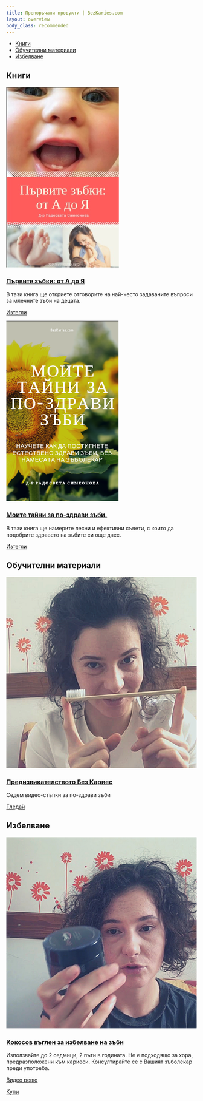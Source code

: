 ```yaml
---
title: Препоръчани продукти | BezKaries.com
layout: overview
body_class: recommended
---
```


<div class="product-nav">
  <ul class="nav-flex">
    <li><a href="#books">Книги</a></li>
    <li><a href="#education">Обучителни материали</a></li>
    <li><a href="#whitening">Избелване</a></li>
    <!--
    <li><a href="#toothpastes">Четки за зъби</a></li>
    <li><a href="#toothbrushes">Пасти за зъби</a></li>
    //-->
  </ul>
</div>

<div class="product-container">
  <h2><a id="books"></a>Книги</h2>
  <div class="product-item">
    <div class="image-wrapper"><a href="/books/DrR.Simeonova-Pyrvite_zybki.pdf"><img src="/images/recommended/books/pyrvizybki.jpg" alt="книга първите зъбки: от А до Я"></a></div>
    <h3><a href="/books/DrR.Simeonova-Pyrvite_zybki.pdf">Първите зъбки: от А до Я</a></h3>
    <div class="product-item-description">В тази книга ще откриете отговорите на най-често задаваните въпроси за млечните зъби на децата.</div>
    <p><a class="button" href="/books/DrR.Simeonova-Pyrvite_zybki.pdf">Изтегли</a></p>
  </div>

  <div class="product-item">
    <div class="image-wrapper"><a href="/books/DrR.Simeonova-Moite_taini_za_po-zdravi_zybi.pdf"><img src="/images/recommended/books/tajni.png" alt="книга моите тайни за по-здрави зъби."></a></div>
    <h3><a href="/books/DrR.Simeonova-Moite_taini_za_po-zdravi_zybi.pdf">Моите тайни за по-здрави зъби.</a></h3>
    <div class="product-item-description">В тази книга ще намерите лесни и ефективни съвети, с които да подобрите здравето на зъбите си още днес.</div>
    <p><a class="button" href="/books/DrR.Simeonova-Moite_taini_za_po-zdravi_zybi.pdf">Изтегли</a></p>
  </div>



  <h2><a id="education"></a>Обучителни материали</h2>
  <div class="product-item">
    <div class="image-wrapper"><a href="https://www.youtube.com/watch?v=ImEy8NRblEY&list=PL6mQChybozg_JowT_dYcGd2CSxaFb4GrF"><img src="/images/recommended/education/BezKariesChallange.jpg" alt="Предизвикателството Без Кариес"></a></div>
    <h3><a href="https://www.youtube.com/watch?v=ImEy8NRblEY&list=PL6mQChybozg_JowT_dYcGd2CSxaFb4GrF">Предизвикателството Без Кариес</a></h3>
    <div class="product-item-description">Седем видео-стъпки за по-здрави зъби</div>
    <p><a class="button" href="https://www.youtube.com/watch?v=ImEy8NRblEY&list=PL6mQChybozg_JowT_dYcGd2CSxaFb4GrF">Гледай</a></p>
  </div>



  <h2><a id="whitening"></a>Избелване</h2>
  <div class="product-item">
    <div class="image-wrapper"><a href="https://glowsmile.bg/?wpam_id=23"><img src="/images/recommended/whitening/cocopowder.jpg" alt="Кокосов въглен за избелване на зъби"></a></div>
    <h3><a href="https://glowsmile.bg/?wpam_id=23">Кокосов въглен за избелване на зъби</a></h3>
    <div class="product-item-description">Използвайте до 2 седмици, 2 пъти в годината. Не е подходящо за хора, предразположени към кариеси. Консултирайте се с Вашият зъболекар преди употреба.</div>
    <p><a class="button" href="https://www.youtube.com/watch?v=ImEy8NRblEY&list=PL6mQChybozg_JowT_dYcGd2CSxaFb4GrF">Видео ревю</a></p>
    <p><a class="button" href="https://glowsmile.bg/?wpam_id=23">Купи</a></p>
  </div>
  <!--
  <h2><a id="toothpastes"></a>Четки за зъби</h2>

  <div class="product-item">
    <div class="image-wrapper"><a href="http://shrsl.com/16gbp"><img width="80%" height="auto" src="https://zxate13fczb17a0n833z2mnj-wpengine.netdna-ssl.com/wp-content/uploads/2018/09/Boka-Ela-Mint-Toothpaste-390x270.jpg" alt="ela mint toothpaste"></a></div>
    <h3><a href="https://askthedentist.com/product/boka-ela-mint-toothpaste/">Boka Ela Mint Toothpaste</a></h3>
    <div class="product-item-description">contains Nano-hydroxyapatite (Fluoride-free): mint, green tea &amp; cardamom flavor</div>
    <p><a class="button" href="http://shrsl.com/16gbp">Buy Now</a></p>
  </div>

  <div class="product-item">
    <div class="image-wrapper"><a href="http://shrsl.com/16gbp"><img width="80%" height="auto" src="https://zxate13fczb17a0n833z2mnj-wpengine.netdna-ssl.com/wp-content/uploads/2018/09/Boka-Ela-Mint-Toothpaste-390x270.jpg" alt="ela mint toothpaste"></a></div>
    <h3><a href="https://askthedentist.com/product/boka-ela-mint-toothpaste/">Boka Ela Mint Toothpaste</a></h3>
    <div class="product-item-description">contains Nano-hydroxyapatite (Fluoride-free): mint, green tea &amp; cardamom flavor</div>
    <p><a class="button" href="http://shrsl.com/16gbp">Buy Now</a></p>
  </div>

  <div class="product-item">
    <div class="image-wrapper"><a href="http://shrsl.com/16gbp"><img width="80%" height="auto" src="https://zxate13fczb17a0n833z2mnj-wpengine.netdna-ssl.com/wp-content/uploads/2018/09/Boka-Ela-Mint-Toothpaste-390x270.jpg" alt="ela mint toothpaste"></a></div>
    <h3><a href="https://askthedentist.com/product/boka-ela-mint-toothpaste/">Boka Ela Mint Toothpaste</a></h3>
    <div class="product-item-description">contains Nano-hydroxyapatite (Fluoride-free): mint, green tea &amp; cardamom flavor</div>
    <p><a class="button" href="http://shrsl.com/16gbp">Buy Now</a></p>
  </div>



  <h2><a id="toothbrushes"></a>Пасти за зъби</h2>

  <div class="product-item">
    <div class="image-wrapper"><a href="http://shrsl.com/16gbp"><img width="80%" height="auto" src="https://zxate13fczb17a0n833z2mnj-wpengine.netdna-ssl.com/wp-content/uploads/2018/09/Boka-Ela-Mint-Toothpaste-390x270.jpg" alt="ela mint toothpaste"></a></div>
    <h3><a href="https://askthedentist.com/product/boka-ela-mint-toothpaste/">Boka Ela Mint Toothpaste</a></h3>
    <div class="product-item-description">contains Nano-hydroxyapatite (Fluoride-free): mint, green tea &amp; cardamom flavor</div>
    <p><a class="button" href="http://shrsl.com/16gbp">Buy Now</a></p>
  </div>

  <div class="product-item">
    <div class="image-wrapper"><a href="http://shrsl.com/16gbp"><img width="80%" height="auto" src="https://zxate13fczb17a0n833z2mnj-wpengine.netdna-ssl.com/wp-content/uploads/2018/09/Boka-Ela-Mint-Toothpaste-390x270.jpg" alt="ela mint toothpaste"></a></div>
    <h3><a href="https://askthedentist.com/product/boka-ela-mint-toothpaste/">Boka Ela Mint Toothpaste</a></h3>
    <div class="product-item-description">contains Nano-hydroxyapatite (Fluoride-free): mint, green tea &amp; cardamom flavor</div>
    <p><a class="button" href="http://shrsl.com/16gbp">Buy Now</a></p>
  </div>

  <div class="product-item">
    <div class="image-wrapper"><a href="http://shrsl.com/16gbp"><img width="80%" height="auto" src="https://zxate13fczb17a0n833z2mnj-wpengine.netdna-ssl.com/wp-content/uploads/2018/09/Boka-Ela-Mint-Toothpaste-390x270.jpg" alt="ela mint toothpaste"></a></div>
    <h3><a href="https://askthedentist.com/product/boka-ela-mint-toothpaste/">Boka Ela Mint Toothpaste</a></h3>
    <div class="product-item-description">contains Nano-hydroxyapatite (Fluoride-free): mint, green tea &amp; cardamom flavor</div>
    <p><a class="button" href="http://shrsl.com/16gbp">Buy Now</a></p>
  </div>
  //-->
</div>
